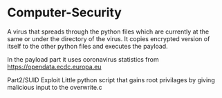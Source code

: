 # Computer-Security
A virus that spreads through the python files which are currently at the same or under the directory of the virus. It copies encrypted version of itself to the other python files and executes the payload.

In the payload part it uses coronavirus statistics from https://opendata.ecdc.europa.eu

Part2/SUID Exploit
Little python script that gains root privilages by giving malicious input to the overwrite.c
